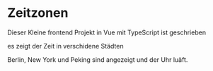# Zeitzonen
 
 Dieser Kleine frontend Projekt in Vue mit TypeScript ist geschrieben
 
 es zeigt der Zeit in verschidene Städten
 
 Berlin, New York und Peking sind angezeigt und der Uhr luäft.
